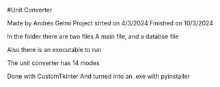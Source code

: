 #Unit Converter

Made by Andrés Gelmi
Project strted on 4/3/2024
Finished on 10/3/2024

In the folder there are two files
A main file, and a databse file

Also there is an executable to run

The unit converter has 14 modes

Done with CustomTkinter
And turned into an .exe with pyinstaller
